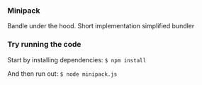 ### Minipack

Bandle under the hood. Short implementation simplified bundler

### Try running the code

Start by installing dependencies:
`$ npm install`

And then run out:
`$ node minipack.js`